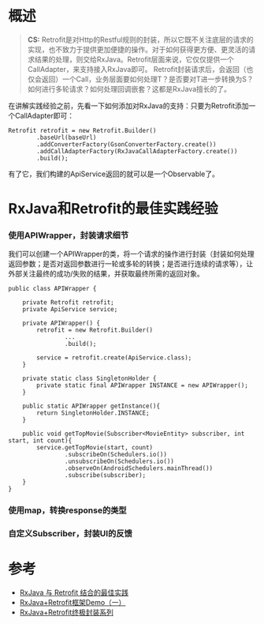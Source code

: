 # 概述
> **CS:** Retrofit是对Http的Restful规则的封装，所以它既不关注底层的请求的实现，也不致力于提供更加便捷的操作。对于如何获得更方便、更灵活的请求结果的处理，则交给RxJava。Retrofit层面来说，它仅仅提供一个CallAdapter，来支持接入RxJava即可。
Retrofit封装请求后，会返回（也仅会返回）一个Call<T>，业务层面要如何处理T？是否要对T进一步转换为S？如何进行多轮请求？如何处理回调嵌套？这都是RxJava擅长的了。

在讲解实践经验之前，先看一下如何添加对RxJava的支持：只要为Retrofit添加一个CallAdapter即可：
```
Retrofit retrofit = new Retrofit.Builder()
        .baseUrl(baseUrl)
        .addConverterFactory(GsonConverterFactory.create())
        .addCallAdapterFactory(RxJavaCallAdapterFactory.create())
        .build();
```
有了它，我们构建的ApiService返回的就可以是一个Observable了。

# RxJava和Retrofit的最佳实践经验
### 使用APIWrapper，封装请求细节
我们可以创建一个APIWrapper的类，将一个请求的操作进行封装（封装如何处理返回参数；是否对返回参数进行一轮或多轮的转换；是否进行连续的请求等），让外部关注最终的成功/失败的结果，并获取最终所需的返回对象。
```
public class APIWrapper {

    private Retrofit retrofit;
    private ApiService service;

    private APIWrapper() {
        retrofit = new Retrofit.Builder()
                ...
                .build();

        service = retrofit.create(ApiService.class);
    }

    private static class SingletonHolder {
        private static final APIWrapper INSTANCE = new APIWrapper();
    }

    public static APIWrapper getInstance(){
        return SingletonHolder.INSTANCE;
    }

    public void getTopMovie(Subscriber<MovieEntity> subscriber, int start, int count){
        service.getTopMovie(start, count)
                .subscribeOn(Schedulers.io())
                .unsubscribeOn(Schedulers.io())
                .observeOn(AndroidSchedulers.mainThread())
                .subscribe(subscriber);
    }
}
```

### 使用map，转换response的类型



### 自定义Subscriber，封装UI的反馈

# 参考
- [RxJava 与 Retrofit 结合的最佳实践](http://gank.io/post/56e80c2c677659311bed9841)
- [RxJava+Retrofit框架Demo（一）](http://www.jianshu.com/p/2b0aeb6b6b61#)
- [RxJava+Retrofit终极封装系列](http://blog.csdn.net/column/details/13297.html)
